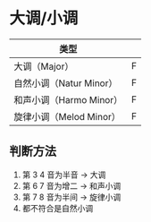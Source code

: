 # 大调/小调
类型| |
---|---
大调（Major）|F |F| H| F| F| F| H
自然小调（Natur Minor）| F |H |F |F |H |F |F
和声小调（Harmo Minor）| F |H |F |F |H |F+ |H
旋律小调（Melod Minor）| F |H |F |F |F |F |H

## 判断方法

1. 第 3 4 音为半音 -> 大调
2. 第 6 7 音为增二 -> 和声小调
3. 第 7 8 音为半间 -> 旋律小调
4. 都不符合是自然小调

